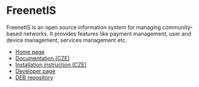# FreenetIS

FreenetIS is an open source information system for managing community-based networks.
It provides features like payment management, user and device management, services management etc.

* [Home page](http://www.freenetis.org)
* [Documentation (CZE)](http://wiki.freenetis.org)
* [Installation instruction (CZE)](http://wiki.freenetis.org/index.php/Instalace)
* [Developer page](https://dev.freenetis.org/projects/freenetis)
* [DEB repository](http://repository.freenetis.org)
